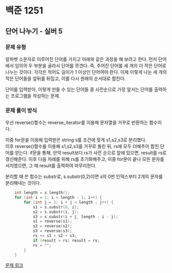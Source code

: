 # 백준 1251
## 단어 나누기 - 실버 5
### 문제 유형

알파벳 소문자로 이루어진 단어를 가지고 아래와 같은 과정을 해 보려고 한다.
먼저 단어에서 임의의 두 부분을 골라서 단어를 쪼갠다. 즉, 주어진 단어를 세 개의 더 작은 단어로 나누는 것이다. 
각각은 적어도 길이가 1 이상인 단어여야 한다. 이제 이렇게 나눈 세 개의 작은 단어들을 앞뒤를 뒤집고,
이를 다시 원래의 순서대로 합친다.

단어를 입력받아, 이렇게 만들 수 있는 단어들 중 사전순으로 가장 앞서는 단어를 출력하는 프로그램을 작성하는 문제.

### 문제 풀이 방식

우선 reverse()함수는 reverse_iterator를 이용해 문자열을 거꾸로 반환하는 함수이다.

이중 for문을 이용해 입력받은 string s를 조건에 맞게 s1,s2,s3로 분리했다.   
이후 reverse()함수를 이용해 s1,s2,s3를 거꾸로 돌린 뒤, rs에 모두 더해주어 합친 단어를 얻는다.
if문을 통해, 만약 result보다 rs가 사전 순으로 앞에 있으면, result를 rs로 갱신해준다. 이후 다음 차례를 
위해 rs를 초기화해주고, 이중 for문이 끝나 모든 문자를 서치했으면, 그 때 result를 출력하여 마무리한다.

분리할 때 쓴 함수는 substr로, s.substr(0,2)이면 s의 0번 인덱스부터 2개의 문자를 분리해내는 것이다.

~~~cpp
    int length = s.length();
    for (int i = 1; i < length - 1; i++) {
        for (int j = 1; i + j < length ; j++) {
            s1 = s.substr(0, i);
            s2 = s.substr(i, j);
            s3 = s.substr(i + j, length - i - j);
            s1 = reverse(s1);
            s2 = reverse(s2);
            s3 = reverse(s3);
            rs += s1 + s2 + s3;
            if (result > rs) result = rs;
            rs = "";
        }
    }
~~~

[문제 링크](https://github.com/tyshim0118/BJ-Codes/blob/main/BJ1251.cpp)
